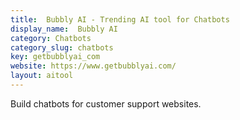 ```yaml
---
title:  Bubbly AI - Trending AI tool for Chatbots
display_name:  Bubbly AI
category: Chatbots
category_slug: chatbots
key: getbubblyai_com
website: https://www.getbubblyai.com/
layout: aitool
---
```


Build chatbots for customer support websites.
